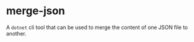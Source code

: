 # merge-json
A `dotnet` cli tool that can be used to merge the content of one JSON file to another.

<!-- Rev Version -->
